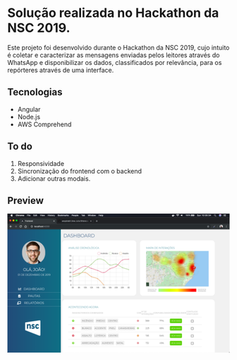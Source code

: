 # Solução realizada no Hackathon da NSC 2019.

Este projeto foi desenvolvido durante o Hackathon da NSC 2019, cujo intuito é coletar e caracterizar as mensagens enviadas pelos leitores através do WhatsApp e disponibilizar os dados, classificados por relevância, para os repórteres através de uma interface.

## Tecnologias

- Angular
- Node.js
- AWS Comprehend

## To do

1. Responsividade
2. Sincronização do frontend com o backend
3. Adicionar outras modais.

## Preview

![alt text](./frontend/src/assets/preview.png)

